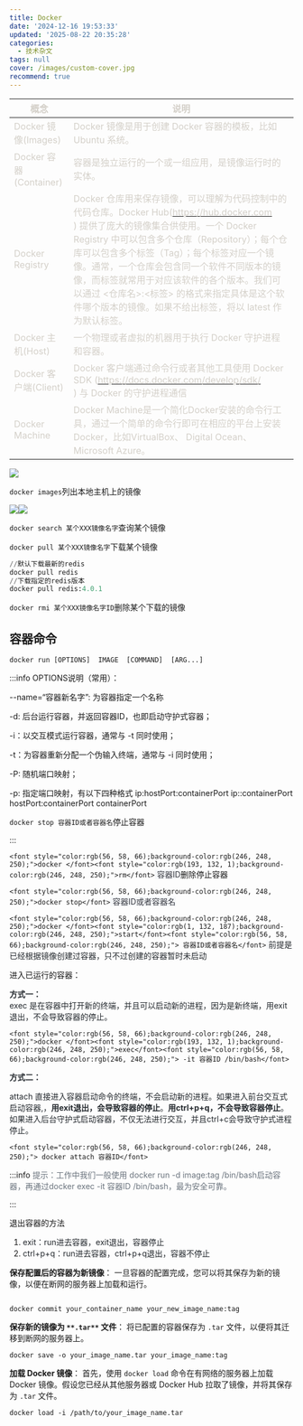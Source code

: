 ```yaml
---
title: Docker
date: '2024-12-16 19:53:33'
updated: '2025-08-22 20:35:28'
categories:
  - 技术杂文
tags: null
cover: /images/custom-cover.jpg
recommend: true
---
```

| **<font style="color:rgb(212, 208, 201);">概念</font>** | **<font style="color:rgb(212, 208, 201);">说明</font>** |
| --- | --- |
| <font style="color:rgb(212, 208, 201);">Docker 镜像(Images)</font> | <font style="color:rgb(212, 208, 201);">Docker 镜像是用于创建 Docker 容器的模板，比如 Ubuntu 系统。</font> |
| <font style="color:rgb(212, 208, 201);">Docker 容器(Container)</font> | <font style="color:rgb(212, 208, 201);">容器是独立运行的一个或一组应用，是镜像运行时的实体。</font> |
| <font style="color:rgb(212, 208, 201);">Docker Registry</font> | <font style="color:rgb(212, 208, 201);">Docker 仓库用来保存镜像，可以理解为代码控制中的代码仓库。Docker Hub(</font>[<font style="color:rgb(212, 208, 201);">https://hub.docker.com</font>](https://hub.docker.com/)<br/><font style="color:rgb(212, 208, 201);">) 提供了庞大的镜像集合供使用。一个 Docker Registry 中可以包含多个仓库（Repository）；每个仓库可以包含多个标签（Tag）；每个标签对应一个镜像。通常，一个仓库会包含同一个软件不同版本的镜像，而标签就常用于对应该软件的各个版本。我们可以通过 <仓库名>:<标签> 的格式来指定具体是这个软件哪个版本的镜像。如果不给出标签，将以 latest 作为默认标签。</font> |
| <font style="color:rgb(212, 208, 201);">Docker 主机(Host)</font> | <font style="color:rgb(212, 208, 201);">一个物理或者虚拟的机器用于执行 Docker 守护进程和容器。</font> |
| <font style="color:rgb(212, 208, 201);">Docker 客户端(Client)</font> | <font style="color:rgb(212, 208, 201);">Docker 客户端通过命令行或者其他工具使用 Docker SDK (</font>[<font style="color:rgb(212, 208, 201);">https://docs.docker.com/develop/sdk/</font>](https://docs.docker.com/develop/sdk/)<br/><font style="color:rgb(212, 208, 201);">) 与 Docker 的守护进程通信</font> |
| <font style="color:rgb(212, 208, 201);">Docker Machine</font> | <font style="color:rgb(212, 208, 201);">Docker Machine是一个简化Docker安装的命令行工具，通过一个简单的命令行即可在相应的平台上安装Docker，比如VirtualBox、 Digital Ocean、Microsoft Azure。</font> |


![](/images/cfec25a5301bfac580817c27326898c3.webp)

`docker images`列出本地主机上的镜像

![](/images/02dca1d5bcbc3cb987f026749d10e859.webp)![](/images/cf93a689a1e0c21cd5597bd509d4ebd5.png)

`docker search 某个XXX镜像名字`查询某个镜像

`docker pull 某个XXX镜像名字`下载某个镜像

```python
//默认下载最新的redis
docker pull redis
//下载指定的redis版本
docker pull redis:4.0.1

```

`docker rmi 某个XXX镜像名字ID`删除某个下载的镜像

## 容器命令
`docker run [OPTIONS]  IMAGE  [COMMAND]  [ARG...]`

:::info
OPTIONS说明（常用）：

 --name=“容器新名字”: 为容器指定一个名称

-d: 后台运行容器，并返回容器ID，也即启动守护式容器；

-i：以交互模式运行容器，通常与 -t 同时使用；

-t：为容器重新分配一个伪输入终端，通常与 -i 同时使用；

-P: 随机端口映射；

-p: 指定端口映射，有以下四种格式 ip:hostPort:containerPort ip::containerPort hostPort:containerPort containerPort

`docker stop 容器ID或者容器名`<font style="color:rgb(24, 24, 24) !important;">停止容器</font>

:::

`<font style="color:rgb(56, 58, 66);background-color:rgb(246, 248, 250);">docker </font><font style="color:rgb(193, 132, 1);background-color:rgb(246, 248, 250);">rm</font>`<font style="color:rgb(56, 58, 66);background-color:rgb(246, 248, 250);"> 容器ID</font><font style="color:rgb(24, 24, 24) !important;">删除停止容器</font>

`<font style="color:rgb(56, 58, 66);background-color:rgb(246, 248, 250);">docker stop</font>`<font style="color:rgb(56, 58, 66);background-color:rgb(246, 248, 250);"> 容器ID或者容器名</font>

`<font style="color:rgb(56, 58, 66);background-color:rgb(246, 248, 250);">docker </font><font style="color:rgb(1, 132, 187);background-color:rgb(246, 248, 250);">start</font><font style="color:rgb(56, 58, 66);background-color:rgb(246, 248, 250);"> 容器ID或者容器名</font>`<font style="color:rgb(56, 58, 66);background-color:rgb(246, 248, 250);">  </font><font style="color:rgb(36, 41, 46);">前提是已经根据镜像创建过容器，只不过创建的容器暂时未启动</font>

<font style="color:rgb(24, 24, 24) !important;">进入已运行的容器：</font>

**<font style="color:rgb(36, 41, 46);">方式一：</font>**<font style="color:rgb(24, 24, 24) !important;">  
</font><font style="color:rgb(36, 41, 46);">exec 是在容器中打开新的终端，并且可以启动新的进程，因为是新终端，用exit退出，不会导致容器的停止。</font>

`<font style="color:rgb(56, 58, 66);background-color:rgb(246, 248, 250);">docker </font><font style="color:rgb(193, 132, 1);background-color:rgb(246, 248, 250);">exec</font><font style="color:rgb(56, 58, 66);background-color:rgb(246, 248, 250);"> -it 容器ID /bin/bash</font>`

**<font style="color:rgb(36, 41, 46);">方式二：</font>**

<font style="color:rgb(36, 41, 46);">attach 直接进入容器启动命令的终端，不会启动新的进程。如果进入前台交互式启动容器,，</font>**<font style="color:rgb(36, 41, 46);">用exit退出，会导致容器的停止</font>**<font style="color:rgb(36, 41, 46);">。</font>**<font style="color:rgb(36, 41, 46);">用ctrl+p+q，不会导致容器停止</font>**<font style="color:rgb(36, 41, 46);">。如果进入后台守护式启动容器，不仅无法进行交互，并且ctrl+c会导致守护式进程停止。</font>

`<font style="color:rgb(56, 58, 66);background-color:rgb(246, 248, 250);"> docker attach 容器ID</font>`

:::info
<font style="color:rgb(106, 115, 125);">提示：工作中我们一般使用 docker run -d image:tag /bin/bash启动容器，再通过docker exec -it 容器ID /bin/bash，最为安全可靠。</font>

:::

<font style="color:rgb(24, 24, 24) !important;">退出容器的方法 </font>

1. <font style="color:rgb(36, 41, 46);">exit：run进去容器，exit退出，容器停止</font>
2. <font style="color:rgb(36, 41, 46);">ctrl+p+q：run进去容器，ctrl+p+q退出，容器不停止</font>

**保存配置后的容器为新镜像**： 一旦容器的配置完成，您可以将其保存为新的镜像，以便在断网的服务器上加载和运行。

```plain

docker commit your_container_name your_new_image_name:tag
```

**保存新的镜像为 **`**.tar**`** 文件**： 将已配置的容器保存为 `.tar` 文件，以便将其迁移到断网的服务器上。

```plain
docker save -o your_image_name.tar your_image_name:tag

```

**加载 Docker 镜像**： 首先，使用 `docker load` 命令在有网络的服务器上加载 Docker 镜像。假设您已经从其他服务器或 Docker Hub 拉取了镜像，并将其保存为 `.tar` 文件。

```plain
docker load -i /path/to/your_image_name.tar
```

